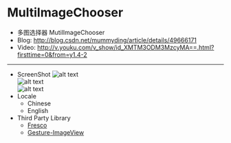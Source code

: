 # MultiImageChooser
   - 多图选择器 MutilImageChooser
   - Blog: http://blog.csdn.net/mummyding/article/details/49666171
   - Video: http://v.youku.com/v_show/id_XMTM3ODM3MzcyMA==.html?firsttime=0&from=y1.4-2

--------

- ScreenShot
	![alt text](http://img.blog.csdn.net/20151105172019886?watermark/2/text/aHR0cDovL2Jsb2cuY3Nkbi5uZXQv/font/5a6L5L2T/fontsize/400/fill/I0JBQkFCMA==/dissolve/70/gravity/Center)   
	![alt text](http://img.blog.csdn.net/20151105171943360?watermark/2/text/aHR0cDovL2Jsb2cuY3Nkbi5uZXQv/font/5a6L5L2T/fontsize/400/fill/I0JBQkFCMA==/dissolve/70/gravity/Center)   
	![alt text](http://img.blog.csdn.net/20151105210747497?watermark/2/text/aHR0cDovL2Jsb2cuY3Nkbi5uZXQv/font/5a6L5L2T/fontsize/400/fill/I0JBQkFCMA==/dissolve/70/gravity/Center)   
- Locale
  - Chinese
  - English
- Third Party Library
  - [Fresco](https://github.com/facebook/fresco/)
  - [Gesture-ImageView](https://github.com/jasonpolites/gesture-imageview)

